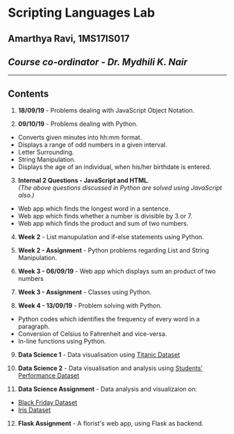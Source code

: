 # Scripting Languages Lab
## Amarthya Ravi, 1MS17IS017
## _Course co-ordinator - Dr. Mydhili K. Nair_
---

## Contents

1. **18/09/19** - Problems dealing with JavaScript Object Notation.

2. **09/10/19** - Problems dealing with Python.
+ Converts given minutes into hh:mm format.
+ Displays a range of odd numbers in a given interval.
+ Letter Surrounding.
+ String Manipulation.
+ Displays the age of an individual, when his/her birthdate is entered.
3. **Internal 2 Questions - JavaScript and HTML**. <br>
_(The above questions discussed in Python are solved using JavaScript also.)_
+ Web app which finds the longest word in a sentence.
+ Web app which finds whether a number is divisible by 3 or 7.
+ Web app which finds the product and sum of two numbers.<br>
4. **Week 2** - List manupulation and if-else statements using Python.

5. **Week 2 - Assignment** - Python problems regarding List and String Manipulation.

6. **Week 3 - 06/09/19** - Web app which displays sum an product of two numbers

7. **Week 3 - Assignment** - Classes using Python.

8. **Week 4 - 13/09/19** - Problem solving with Python.
+ Python codes which identifies the frequency of every word in a paragraph.
+ Conversion of Celsius to Fahrenheit and vice-versa.
+ In-line functions using Python.

9. **Data Science 1** - Data visualisation using [Titanic Dataset](https://www.kaggle.com/garrettrlynch/titaniccsv)

10. **Data Science 2** - Data visualisation and analysis using [Students' Performance Dataset](https://www.kaggle.com/roshansharma/student-performance-analysis)

11. **Data Science Assignment** - Data analysis and visualizaion on:
+ [Black Friday Dataset](https://www.kaggle.com/roshansharma/black-friday)
+ [Iris Dataset](https://www.kaggle.com/saurabh00007/iriscsv)

12. **Flask Assignment** - A florist's web app, using Flask as backend.
